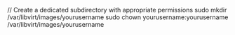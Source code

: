 // Create a dedicated subdirectory with appropriate permissions
sudo mkdir /var/libvirt/images/yourusername
sudo chown yourusername:yourusername /var/libvirt/images/yourusername
